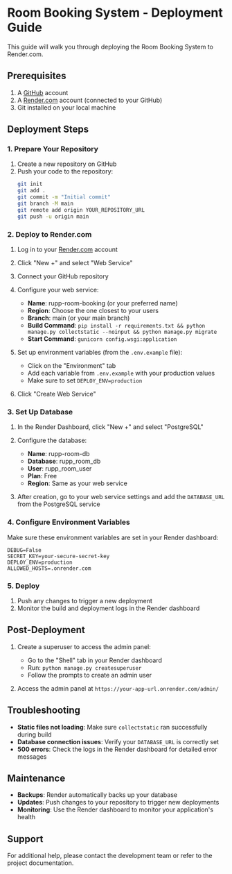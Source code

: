 # Room Booking System - Deployment Guide

This guide will walk you through deploying the Room Booking System to Render.com.

## Prerequisites

1. A [GitHub](https://github.com/) account
2. A [Render.com](https://render.com/) account (connected to your GitHub)
3. Git installed on your local machine

## Deployment Steps

### 1. Prepare Your Repository

1. Create a new repository on GitHub
2. Push your code to the repository:
   ```bash
   git init
   git add .
   git commit -m "Initial commit"
   git branch -M main
   git remote add origin YOUR_REPOSITORY_URL
   git push -u origin main
   ```

### 2. Deploy to Render.com

1. Log in to your [Render.com](https://dashboard.render.com/) account
2. Click "New +" and select "Web Service"
3. Connect your GitHub repository
4. Configure your web service:
   - **Name**: rupp-room-booking (or your preferred name)
   - **Region**: Choose the one closest to your users
   - **Branch**: main (or your main branch)
   - **Build Command**: `pip install -r requirements.txt && python manage.py collectstatic --noinput && python manage.py migrate`
   - **Start Command**: `gunicorn config.wsgi:application`

5. Set up environment variables (from the `.env.example` file):
   - Click on the "Environment" tab
   - Add each variable from `.env.example` with your production values
   - Make sure to set `DEPLOY_ENV=production`

6. Click "Create Web Service"

### 3. Set Up Database

1. In the Render Dashboard, click "New +" and select "PostgreSQL"
2. Configure the database:
   - **Name**: rupp-room-db
   - **Database**: rupp_room_db
   - **User**: rupp_room_user
   - **Plan**: Free
   - **Region**: Same as your web service

3. After creation, go to your web service settings and add the `DATABASE_URL` from the PostgreSQL service

### 4. Configure Environment Variables

Make sure these environment variables are set in your Render dashboard:

```
DEBUG=False
SECRET_KEY=your-secure-secret-key
DEPLOY_ENV=production
ALLOWED_HOSTS=.onrender.com
```

### 5. Deploy

1. Push any changes to trigger a new deployment
2. Monitor the build and deployment logs in the Render dashboard

## Post-Deployment

1. Create a superuser to access the admin panel:
   - Go to the "Shell" tab in your Render dashboard
   - Run: `python manage.py createsuperuser`
   - Follow the prompts to create an admin user

2. Access the admin panel at `https://your-app-url.onrender.com/admin/`

## Troubleshooting

- **Static files not loading**: Make sure `collectstatic` ran successfully during build
- **Database connection issues**: Verify your `DATABASE_URL` is correctly set
- **500 errors**: Check the logs in the Render dashboard for detailed error messages

## Maintenance

- **Backups**: Render automatically backs up your database
- **Updates**: Push changes to your repository to trigger new deployments
- **Monitoring**: Use the Render dashboard to monitor your application's health

## Support

For additional help, please contact the development team or refer to the project documentation.
